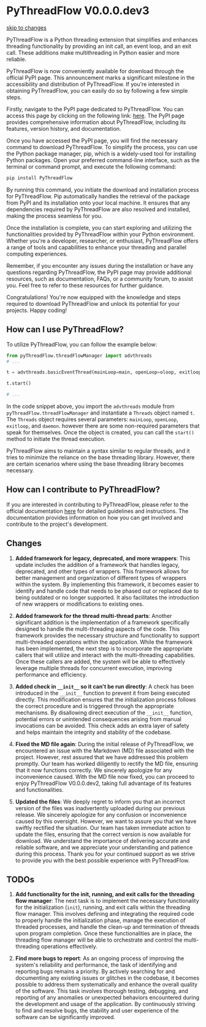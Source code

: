 # PyThreadFlow V0.0.0.dev3

[skip to changes](#changes)

PyThreadFlow is a Python threading extension that simplifies and enhances threading functionality by providing an init call, an event loop, and an exit call. These additions make multithreading in Python easier and more reliable.

PyThreadFlow is now conveniently available for download through the official PyPI page. This announcement marks a significant milestone in the accessibility and distribution of PyThreadFlow. If you're interested in obtaining PyThreadFlow, you can easily do so by following a few simple steps.

Firstly, navigate to the PyPI page dedicated to PyThreadFlow. You can access this page by clicking on the following link: [here](https://pypi.org/project/PyThreadFlow/). The PyPI page provides comprehensive information about PyThreadFlow, including its features, version history, and documentation.

Once you have accessed the PyPI page, you will find the necessary command to download PyThreadFlow. To simplify the process, you can use the Python package manager, pip, which is a widely-used tool for installing Python packages. Open your preferred command-line interface, such as the terminal or command prompt, and execute the following command:

```bash
pip install PyThreadFlow
```

By running this command, you initiate the download and installation process for PyThreadFlow. Pip automatically handles the retrieval of the package from PyPI and its installation onto your local machine. It ensures that any dependencies required by PyThreadFlow are also resolved and installed, making the process seamless for you.

Once the installation is complete, you can start exploring and utilizing the functionalities provided by PyThreadFlow within your Python environment. Whether you're a developer, researcher, or enthusiast, PyThreadFlow offers a range of tools and capabilities to enhance your threading and parallel computing experiences.

Remember, if you encounter any issues during the installation or have any questions regarding PyThreadFlow, the PyPI page may provide additional resources, such as documentation, FAQs, or a community forum, to assist you. Feel free to refer to these resources for further guidance.

Congratulations! You're now equipped with the knowledge and steps required to download PyThreadFlow and unlock its potential for your projects. Happy coding!

## How can I use PyThreadFlow?

To utilize PyThreadFlow, you can follow the example below:

```python
from pyThreadFlow.threadFlowManager import advthreads
# ...

t = advthreads.basicEventThread(mainLoop=main, openLoop=oloop, exitloop=eloop, daemon=True)

t.start()

# ...
```

In the code snippet above, you import the `advthreads` module from `pyThreadFlow.threadFlowManager` and instantiate a `Threads` object named `t`. The `Threads` object requires several parameters: `mainLoop`, `openLoop`, `exitloop`, and `daemon`. however there are some non-required parameters that speak for themselves. Once the object is created, you can call the `start()` method to initiate the thread execution.

PyThreadFlow aims to maintain a syntax similar to regular threads, and it tries to minimize the reliance on the base threading library. However, there are certain scenarios where using the base threading library becomes necessary.

## How can I contribute to PyThreadFlow?

If you are interested in contributing to PyThreadFlow, please refer to the official documentation [here](https://nilonic.github.io/PyThreadFlow/contributing.html) for detailed guidelines and instructions. The documentation provides information on how you can get involved and contribute to the project's development.

## Changes

1. **Added framework for legacy, deprecated, and more wrappers**: This update includes the addition of a framework that handles legacy, deprecated, and other types of wrappers. This framework allows for better management and organization of different types of wrappers within the system. By implementing this framework, it becomes easier to identify and handle code that needs to be phased out or replaced due to being outdated or no longer supported. It also facilitates the introduction of new wrappers or modifications to existing ones.

2. **Added framework for the thread multi-thread parts**: Another significant addition is the implementation of a framework specifically designed to handle the multi-threading aspects of the code. This framework provides the necessary structure and functionality to support multi-threaded operations within the application. While the framework has been implemented, the next step is to incorporate the appropriate callers that will utilize and interact with the multi-threading capabilities. Once these callers are added, the system will be able to effectively leverage multiple threads for concurrent execution, improving performance and efficiency.

3. **Added check in `__init__` so it can't be run directly**: A check has been introduced in the `__init__` function to prevent it from being executed directly. This modification ensures that the initialization process follows the correct procedure and is triggered through the appropriate mechanisms. By disallowing direct execution of the `__init__` function, potential errors or unintended consequences arising from manual invocations can be avoided. This check adds an extra layer of safety and helps maintain the integrity and stability of the codebase.

4. **Fixed the MD file again**: During the initial release of PyThreadFlow, we encountered an issue with the Markdown (MD) file associated with the project. However, rest assured that we have addressed this problem promptly. Our team has worked diligently to rectify the MD file, ensuring that it now functions correctly. We sincerely apologize for any inconvenience caused. With the MD file now fixed, you can proceed to enjoy PyThreadFlow V0.0.0.dev2, taking full advantage of its features and functionalities.

5. **Updated the files**: We deeply regret to inform you that an incorrect version of the files was inadvertently uploaded during our previous release. We sincerely apologize for any confusion or inconvenience caused by this oversight. However, we want to assure you that we have swiftly rectified the situation. Our team has taken immediate action to update the files, ensuring that the correct version is now available for download. We understand the importance of delivering accurate and reliable software, and we appreciate your understanding and patience during this process. Thank you for your continued support as we strive to provide you with the best possible experience with PyThreadFlow.

## TODOs

1. **Add functionality for the init, running, and exit calls for the threading flow manager**: The next task is to implement the necessary functionality for the initialization (`init`), running, and exit calls within the threading flow manager. This involves defining and integrating the required code to properly handle the initialization phase, manage the execution of threaded processes, and handle the clean-up and termination of threads upon program completion. Once these functionalities are in place, the threading flow manager will be able to orchestrate and control the multi-threading operations effectively.

2. **Find more bugs to report**: As an ongoing process of improving the system's reliability and performance, the task of identifying and reporting bugs remains a priority. By actively searching for and documenting any existing issues or glitches in the codebase, it becomes possible to address them systematically and enhance the overall quality of the software. This task involves thorough testing, debugging, and reporting of any anomalies or unexpected behaviors encountered during the development and usage of the application. By continuously striving to find and resolve bugs, the stability and user experience of the software can be significantly improved.
